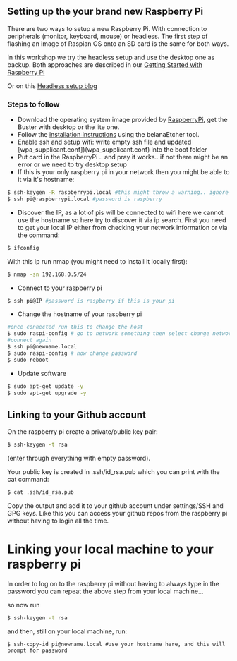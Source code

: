 ## Setting up the your brand new Raspberry Pi

There are two ways to setup a new Raspberry Pi. With connection to peripherals (monitor, keyboard, mouse) or headless.
The first step of flashing an image of Raspian OS onto an SD card is the same for both ways.

In this workshop we try the headless setup and use the desktop one as backup.
Both approaches are described in our [Getting Started with Raspberry Pi](https://github.com/pyladieshamburg/getting-started-raspberry-pi/blob/master/pisetup/raspberry-pi-setup.md)

Or on this [Headless setup blog](https://desertbot.io/blog/headless-raspberry-pi-4-ssh-wifi-setup)

### Steps to follow

- Download the operating system image provided by [RaspberryPi](https://www.raspberrypi.org/downloads/raspbian/), get the Buster with desktop or the lite one.
- Follow the [installation instructions](https://www.raspberrypi.org/documentation/installation/installing-images/README.md) using the belanaEtcher tool.
- Enable ssh and setup wifi: write empty ssh file and updated [wpa_supplicant.conf])(wpa_supplicant.conf) into the boot folder
- Put card in the RaspberryPi .. and pray it works.. if not there might be an error or we need to try desktop setup
- If this is your only raspberry pi in your network then you might be able to it via it's hostname:

```bash
$ ssh-keygen -R raspberrypi.local #this might throw a warning.. ignore
$ ssh pi@raspberrypi.local #password is raspberry
```

- Discover the IP, as a lot of pis will be connected to wifi here we cannot use the hostname so here try to discover it via ip search. First you need to get your local IP either from checking your network information or via the command:

```bash
$ ifconfig
```

With this ip run nmap (you might need to install it locally first):

```bash
$ nmap -sn 192.168.0.5/24
```

- Connect to your raspberry pi

```bash
$ ssh pi@IP #password is raspberry if this is your pi
```

- Change the hostname of your raspberry pi

```bash
#once connected run this to change the host
$ sudo raspi-config # go to network something then select change network (mouse won't work here, it will reboot after this)
#connect again
$ ssh pi@newname.local
$ sudo raspi-config # now change password
$ sudo reboot
```

- Update software

```bash
$ sudo apt-get update -y
$ sudo apt-get upgrade -y
```

## Linking to your Github account

On the raspberry pi create a private/public key pair:

```bash
$ ssh-keygen -t rsa
```

(enter through everything with empty password).

Your public key is created in .ssh/id_rsa.pub which you can print with the cat command:

```bash
$ cat .ssh/id_rsa.pub
```

Copy the output and add it to your github account under settings/SSH and GPG keys. Like this you can access your github repos from the raspberry pi without having to login all the time.

# Linking your local machine to your raspberry pi

In order to log on to the raspberry pi without having to always type in the password you can repeat the above step from your local machine...

so now run

```bash
$ ssh-keygen -t rsa
```

and then, still on your local machine, run:

```
$ ssh-copy-id pi@newname.local #use your hostname here, and this will prompt for password
```
